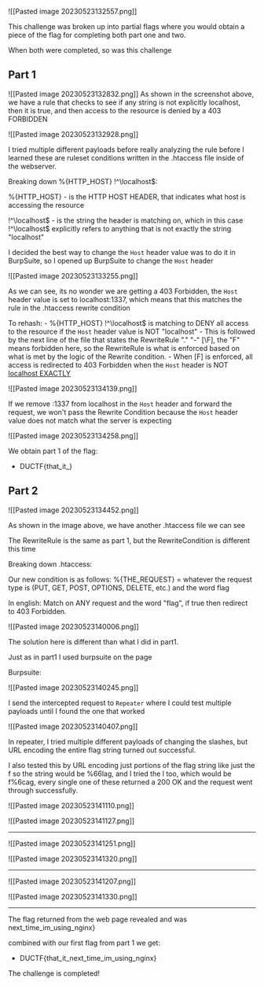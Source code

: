 ![[Pasted image 20230523132557.png]]

This challenge was broken up into partial flags where you would obtain a piece of the flag for completing both part one and two. 

When both were completed, so was this challenge




## Part 1

 ![[Pasted image 20230523132832.png]]
 As shown in the screenshot above, we have a rule that checks to see if any string is not explicitly localhost, then it is true, and then access to the resource is denied by a 403 FORBIDDEN 


![[Pasted image 20230523132928.png]]


I tried multiple different payloads before really analyzing the rule before I learned these are ruleset conditions written in the .htaccess file inside of the webserver. 


Breaking down %{HTTP_HOST} !^\localhost$:

%{HTTP_HOST} - is the HTTP HOST HEADER, that indicates what host is accessing the resource

!^\localhost$ - is the string the header is matching on, which in this case !^\localhost$ explicitly refers to anything that is not exactly the string "localhost"


I decided the best way to change the `Host` header value was to do it in BurpSuite, so I opened up BurpSuite to change the `Host` header

![[Pasted image 20230523133255.png]]


As we can see, its no wonder we are getting a 403 Forbidden, the `Host` header value is set to localhost:1337, which means that this matches the rule in the .htaccess rewrite condition

To rehash: 
	- %{HTTP_HOST} !^\localhost$ is matching to DENY all access to the resource if the `Host` header value is NOT "localhost"
	- This is followed by the next line of the file that states the RewriteRule "." "-" \[\F\], the "F" means forbidden here, so the RewriteRule is what is enforced based on what is met by the logic of the Rewrite condition. 
	- When \[F] is enforced, all access is redirected to 403 Forbidden when the `Host` header is NOT <u>localhost EXACTLY</u>



![[Pasted image 20230523134139.png]]

If we remove :1337 from localhost in the `Host` header and forward the request, we won't pass the Rewrite Condition because the `Host` header value does not match what the server is expecting

![[Pasted image 20230523134258.png]]


We obtain part 1 of the flag:

- DUCTF{that_it_}






## Part 2


![[Pasted image 20230523134452.png]]


As shown in the image above, we have another .htaccess file we can see

The RewriteRule is the same as part 1, but the RewriteCondition is different this time


Breaking down .htaccess:

Our new condition is as follows:
%{THE_REQUEST} = whatever the request type is (PUT, GET, POST, OPTIONS, DELETE, etc.)
and the word flag

In english: Match on ANY request and the word "flag", if true then redirect to 403 Forbidden.

![[Pasted image 20230523140006.png]]


The solution here is different than what I did in part1.


Just as in part1 I used burpsuite on the page 



Burpsuite:


![[Pasted image 20230523140245.png]]

I send the intercepted request to `Repeater` where I could test multiple payloads until I found the one that worked



![[Pasted image 20230523140407.png]]

In repeater, I tried multiple different payloads of changing the slashes, but URL encoding the entire flag string turned out successful.

I also tested this by URL encoding just portions of the flag string like just the f so the string would be %66lag,
and I tried the l too, which would be f%6cag, every single one of these returned a 200 OK and the request went through successfully.


![[Pasted image 20230523141110.png]]

![[Pasted image 20230523141127.png]]

----


![[Pasted image 20230523141251.png]]

![[Pasted image 20230523141320.png]]



---


![[Pasted image 20230523141207.png]]

![[Pasted image 20230523141330.png]]

---



The flag returned from the web page revealed and was next_time_im_using_nginx}

combined with our first flag from part 1 we get:


- DUCTF{that_it_next_time_im_using_nginx}


The challenge is completed!
